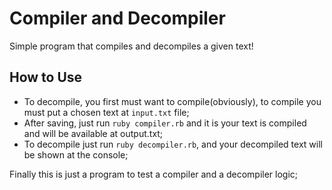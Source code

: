 # Compiler and Decompiler

Simple program that compiles and decompiles a given text!
## How to Use
- To decompile, you first must want to compile(obviously), to compile you must put a chosen text at ``input.txt`` file;
- After saving, just run ``ruby compiler.rb`` and it is your text is compiled and will be available at output.txt;
- To decompile just run ``ruby decompiler.rb``, and your decompiled text will be shown at the console;

Finally this is just a program to test a compiler and a decompiler logic; 

